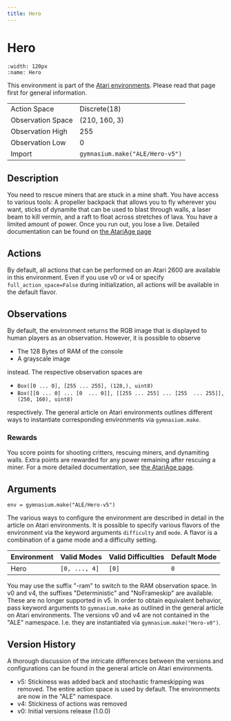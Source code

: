```yaml
---
title: Hero
---
```

   
# Hero

```{figure} ../../_static/videos/atari/hero.gif 
:width: 120px
:name: Hero
```

This environment is part of the <a href='..'>Atari environments</a>. Please read that page first for general information.

|                   |                                 |
|-------------------|---------------------------------|
| Action Space      | Discrete(18)                    |
| Observation Space | (210, 160, 3)                   |
| Observation High  | 255                             |
| Observation Low   | 0                               |
| Import            | `gymnasium.make("ALE/Hero-v5")` | 

## Description
You need to rescue miners that are stuck in a mine shaft. You have access to various tools: A propeller backpack that
allows you to fly wherever you want, sticks of dynamite that can be used to blast through walls, a laser beam to kill
vermin, and a raft to float across stretches of lava. 
You have a limited amount of power. Once you run out, you lose a live.
Detailed documentation can be found on [the AtariAge page](https://atariage.com/manual_html_page.php?SoftwareLabelID=228)


## Actions
By default, all actions that can be performed on an Atari 2600 are available in this environment.
Even if you use v0 or v4 or specify `full_action_space=False` during initialization, all actions 
will be available in the default flavor.

## Observations
By default, the environment returns the RGB image that is displayed to human players as an observation. However, it is
possible to observe
- The 128 Bytes of RAM of the console
- A grayscale image

instead. The respective observation spaces are
- `Box([0 ... 0], [255 ... 255], (128,), uint8)`
- `Box([[0 ... 0]
 ...
 [0  ... 0]], [[255 ... 255]
 ...
 [255  ... 255]], (250, 160), uint8)
`

respectively. The general article on Atari environments outlines different ways to instantiate corresponding environments
via `gymnasium.make`.

### Rewards
You score points for shooting critters, rescuing miners, and dynamiting walls.
Extra points are rewarded for any power remaining after rescuing a miner.
For a more detailed documentation, see [the AtariAge page](https://atariage.com/manual_html_page.php?SoftwareLabelID=228).

## Arguments

```
env = gymnasium.make("ALE/Hero-v5")
```

The various ways to configure the environment are described in detail in the article on Atari environments.
It is possible to specify various flavors of the environment via the keyword arguments `difficulty` and `mode`. 
A flavor is a combination of a game mode and a difficulty setting.

| Environment | Valid Modes   | Valid Difficulties | Default Mode |
|-------------|---------------|--------------------|--------------|
| Hero        | `[0, ..., 4]` | `[0]`              | `0`          |

You may use the suffix "-ram" to switch to the RAM observation space. In v0 and v4, the suffixes "Deterministic" and "NoFrameskip" 
are available. These are no longer supported in v5. In order to obtain equivalent behavior, pass keyword arguments to `gymnasium.make` as outlined in 
the general article on Atari environments.
The versions v0 and v4 are not contained in the "ALE" namespace. I.e. they are instantiated via `gymnasium.make("Hero-v0")`.

## Version History
A thorough discussion of the intricate differences between the versions and configurations can be found in the
general article on Atari environments. 

* v5: Stickiness was added back and stochastic frameskipping was removed. The entire action space is used by default. The environments are now in the "ALE" namespace.
* v4: Stickiness of actions was removed
* v0: Initial versions release (1.0.0)
